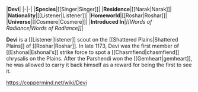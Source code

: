 |**Devi**|
|-|-|
|**Species**|[[Singer\|Singer]]|
|**Residence**|[[Narak\|Narak]]|
|**Nationality**|[[Listener\|Listener]]|
|**Homeworld**|[[Roshar\|Roshar]]|
|**Universe**|[[Cosmere\|Cosmere]]|
|**Introduced In**|*[[Words of Radiance\|Words of Radiance]]*|

**Devi** is a [[Listener\|listener]] scout on the [[Shattered Plains\|Shattered Plains]] of [[Roshar\|Roshar]].
In late 1173, Devi was the first member of [[Eshonai\|Eshonai's]] strike force to spot a [[Chasmfiend\|chasmfiend]] chrysalis on the Plains. After the Parshendi won the [[Gemheart\|gemheart]], he was allowed to carry it back himself as a reward for being the first to see it.



https://coppermind.net/wiki/Devi